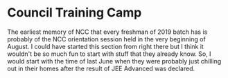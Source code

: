 # Council Training Camp

The earliest memory of NCC that every freshman of 2019 batch has is probably of the NCC orientation session held in the very beginning of August. I could have started this section from right there but I think it wouldn't be so much fun to start with stuff that they already know. So, I would start with the time of last June when they were probably just chilling out in their homes after the result of JEE Advanced was declared.



















































